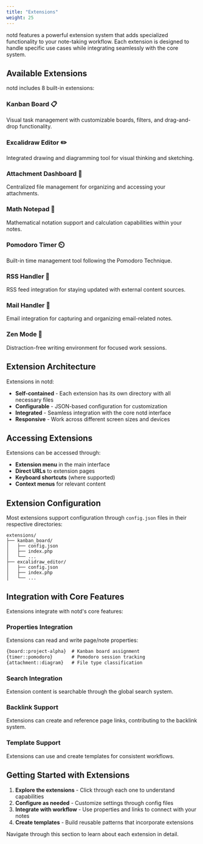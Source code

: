 ```yaml
---
title: "Extensions"
weight: 25
---
```


notd features a powerful extension system that adds specialized functionality to your note-taking workflow. Each extension is designed to handle specific use cases while integrating seamlessly with the core system.

## Available Extensions

notd includes 8 built-in extensions:

### **Kanban Board** 📋
Visual task management with customizable boards, filters, and drag-and-drop functionality.

### **Excalidraw Editor** ✏️  
Integrated drawing and diagramming tool for visual thinking and sketching.

### **Attachment Dashboard** 📎
Centralized file management for organizing and accessing your attachments.

### **Math Notepad** 🧮
Mathematical notation support and calculation capabilities within your notes.

### **Pomodoro Timer** ⏲️
Built-in time management tool following the Pomodoro Technique.

### **RSS Handler** 📰
RSS feed integration for staying updated with external content sources.

### **Mail Handler** 📧
Email integration for capturing and organizing email-related notes.

### **Zen Mode** 🧘
Distraction-free writing environment for focused work sessions.

## Extension Architecture

Extensions in notd:
- **Self-contained** - Each extension has its own directory with all necessary files
- **Configurable** - JSON-based configuration for customization
- **Integrated** - Seamless integration with the core notd interface
- **Responsive** - Work across different screen sizes and devices

## Accessing Extensions

Extensions can be accessed through:
- **Extension menu** in the main interface
- **Direct URLs** to extension pages
- **Keyboard shortcuts** (where supported)
- **Context menus** for relevant content

## Extension Configuration

Most extensions support configuration through `config.json` files in their respective directories:

```
extensions/
├── kanban_board/
│   ├── config.json
│   ├── index.php
│   └── ...
├── excalidraw_editor/
│   ├── config.json  
│   ├── index.php
│   └── ...
```

## Integration with Core Features

Extensions integrate with notd's core features:

### **Properties Integration**
Extensions can read and write page/note properties:
```markdown
{board::project-alpha}  # Kanban board assignment
{timer::pomodoro}       # Pomodoro session tracking
{attachment::diagram}   # File type classification
```

### **Search Integration**
Extension content is searchable through the global search system.

### **Backlink Support**
Extensions can create and reference page links, contributing to the backlink system.

### **Template Support**
Extensions can use and create templates for consistent workflows.

## Getting Started with Extensions

1. **Explore the extensions** - Click through each one to understand capabilities
2. **Configure as needed** - Customize settings through config files
3. **Integrate with workflow** - Use properties and links to connect with your notes
4. **Create templates** - Build reusable patterns that incorporate extensions

Navigate through this section to learn about each extension in detail.